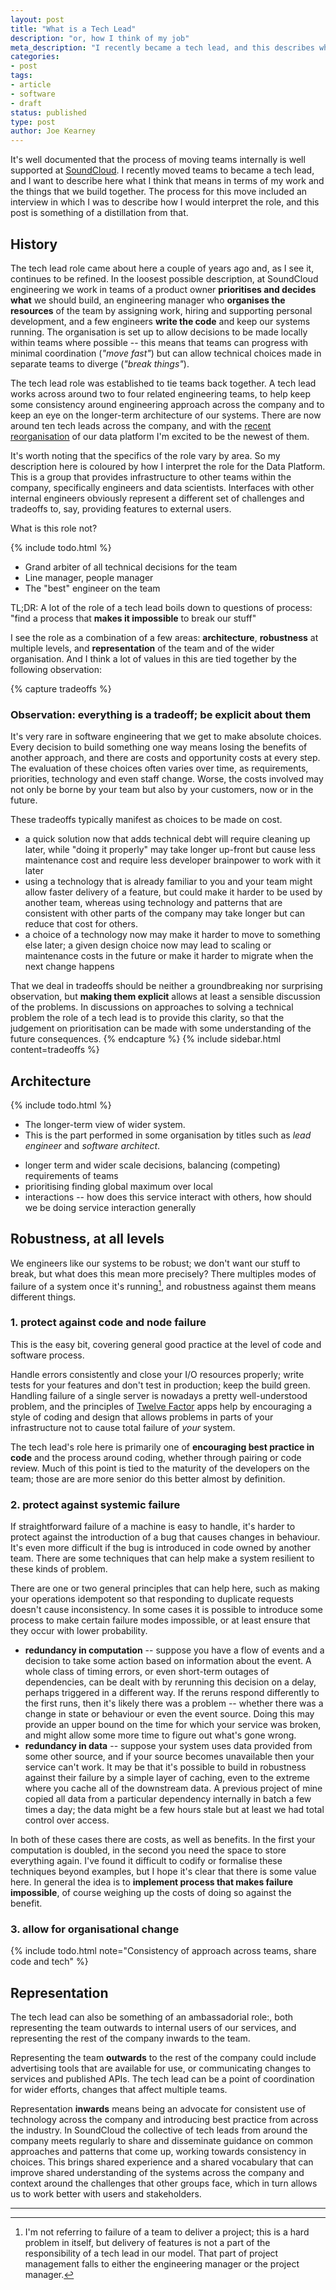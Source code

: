 ```yaml
---
layout: post
title: "What is a Tech Lead"
description: "or, how I think of my job"
meta_description: "I recently became a tech lead, and this describes what I think that means"
categories:
- post
tags:
- article
- software
- draft
status: published
type: post
author: Joe Kearney
---
```


It's well documented that the process of moving teams internally is well supported at [SoundCloud][soundcloud]. I recently moved teams to became a tech lead, and I want to describe here what I think that means in terms of my work and the things that we build together. The process for this move included an interview in which I was to describe how I would interpret the role, and this post is something of a distillation from that.

## History

The tech lead role came about here a couple of years ago and, as I see it, continues to be refined. In the loosest possible description, at SoundCloud engineering we work in teams of a product owner **prioritises and decides what** we should build, an engineering manager who **organises the resources** of the team by assigning work, hiring and supporting personal development, and a few engineers **write the code** and keep our systems running. The organisation is set up to allow decisions to be made locally within teams where possible -- this means that teams can progress with minimal coordination (_"move fast"_) but can allow technical choices made in separate teams to diverge (_"break things"_).

The tech lead role was established to tie teams back together. A tech lead works across around two to four related engineering teams, to help keep some consistency around engineering approach across the company and to keep an eye on the longer-term architecture of our systems. There are now around ten tech leads across the company, and with the [recent reorganisation][ele-medium] of our data platform I'm excited to be the newest of them.

It's worth noting that the specifics of the role vary by area. So my description here is coloured by how I interpret the role for the Data Platform. This is a group that provides infrastructure to other teams within the company, specifically engineers and data scientists. Interfaces with other internal engineers obviously represent a different set of challenges and tradeoffs to, say, providing features to external users.

What is this role not?

{% include todo.html %}

* Grand arbiter of all technical decisions for the team
* Line manager, people manager
* The "best" engineer on the team

<div class="bs-callout bs-callout-danger">
  <span class="heading">TL;DR:</span> A lot of the role of a tech lead boils down to questions of process: "find a process that <b>makes it impossible</b> to break our stuff"
</div>

I see the role as a combination of a few areas: **architecture**, **robustness** at multiple levels, and **representation** of the team and of the wider organisation. And I think a lot of values in this are tied together by the following observation:

{% capture tradeoffs %}
### Observation: everything is a tradeoff; be explicit about them

It's very rare in software engineering that we get to make absolute choices.
Every decision to build something one way means losing the benefits of another approach, and there are costs and opportunity costs at every step. The evaluation of these choices often varies over time, as requirements, priorities, technology and even staff change. Worse, the costs involved may not only be borne by your team but also by your customers, now or in the future.

These tradeoffs typically manifest as choices to be made on cost.

* a quick solution now that adds technical debt will require cleaning up later, while "doing it properly" may take longer up-front but cause less maintenance cost and require less developer brainpower to work with it later
* using a technology that is already familiar to you and your team might allow faster delivery of a feature, but could make it harder to be used by another team, whereas using technology and patterns that are consistent with other parts of the company may take longer but can reduce that cost for others.
* a choice of a technology now may make it harder to move to something else later; a given design choice now may lead to scaling or maintenance costs in the future or make it harder to migrate when the next change happens

That we deal in tradeoffs should be neither a groundbreaking nor surprising observation, but **making them explicit** allows at least a sensible discussion of the problems. In discussions on approaches to solving a technical problem the role of a tech lead is to provide this clarity, so that the judgement on prioritisation can be made with some understanding of the future consequences.
{% endcapture %}
{% include sidebar.html content=tradeoffs %}

## Architecture

{% include todo.html %}
* The longer-term view of wider system.
* This is the part performed in some organisation by titles such as _lead engineer_ and _software architect_.

- longer term and wider scale decisions, balancing (competing) requirements of teams
- prioritising finding global maximum over local
- interactions -- how does this service interact with others, how should we be doing service interaction generally

## Robustness, at all levels

We engineers like our systems to be robust; we don't want our stuff to break, but what does this mean more precisely? There multiples modes of failure of a system once it's running[^1], and robustness against them means different things.

### 1. protect against code and node failure

This is the easy bit, covering general good practice at the level of code and software process.

Handle errors consistently and close your I/O resources properly; write tests for your features and don't test in production; keep the build green. Handling failure of a single server is nowadays a pretty well-understood problem, and the principles of [Twelve Factor][12-factor] apps help by encouraging a style of coding and design that allows problems in parts of your infrastructure not to cause total failure of _your_ system.

The tech lead's role here is primarily one of **encouraging best practice in code** and the process around coding, whether through pairing or code review. Much of this point is tied to the maturity of the developers on the team; those are are more senior do this better almost by definition.

### 2. protect against systemic failure

If straightforward failure of a machine is easy to handle, it's harder to protect against the introduction of a bug that causes changes in behaviour. It's even more difficult if the bug is introduced in code owned by another team. There are some techniques that can help make a system resilient to these kinds of problem.

There are one or two general principles that can help here, such as making your operations idempotent so that responding to duplicate requests doesn't cause inconsistency. In some cases it is possible to introduce some process to make certain failure modes impossible, or at least ensure that they occur with lower probability.

* **redundancy in computation** -- suppose you have a flow of events and a decision to take some action based on information about the event. A whole class of timing errors, or even short-term outages of dependencies, can be dealt with by rerunning this decision on a delay, perhaps triggered in a different way. If the reruns respond differently to the first runs, then it's likely there was a problem -- whether there was a change in state or behaviour or even the event source. Doing this may provide an upper bound on the time for which your service was broken, and might allow some more time to figure out what's gone wrong.
* **redundancy in data** -- suppose your system uses data provided from some other source, and if your source becomes unavailable then your service can't work. It may be that it's possible to build in robustness against their failure by a simple layer of caching, even to the extreme where you cache all of the downstream data. A previous project of mine copied all data from a particular dependency internally in batch a few times a day; the data might be a few hours stale but at least we had total control over access.

In both of these cases there are costs, as well as benefits. In the first your computation is doubled, in the second you need the space to store everything again. I've found it difficult to codify or formalise these techniques beyond examples, but I hope it's clear that there is some value here. In general the idea is to **implement process that makes failure impossible**, of course weighing up the costs of doing so against the benefit.

### 3. allow for organisational change

{% include todo.html note="Consistency of approach across teams, share code and tech" %}

## Representation

The tech lead can also be something of an ambassadorial role:, both representing the team outwards to internal users of our services, and representing the rest of the company inwards to the team.

Representing the team **outwards** to the rest of the company could include advertising tools that are available for use, or communicating changes to services and published APIs. The tech lead can be a point of coordination for wider efforts, changes that affect multiple teams.

Representation **inwards** means being an advocate for consistent use of technology across the company and introducing best practice from across the industry. In SoundCloud the collective of tech leads from around the company meets regularly to share and disseminate guidance on common approaches and patterns that come up, working towards consistency in choices. This brings shared experience and a shared vocabulary that can improve shared understanding of the systems across the company and context around the challenges that other groups face, which in turn allows us to work better with users and stakeholders.

***

[^1]: I'm not referring to failure of a team to deliver a project; this is a hard problem in itself, but delivery of features is not a part of the responsibility of a tech lead in our model. That part of project management falls to either the engineering manager or the project manager.

[soundcloud]: https://soundcloud.com
[ele-medium]: https://medium.com/@_eleftherios/https-medium-com-eleftherios-above-the-clouds-5-years-of-data-at-soundcloud-part-1-8803e2059fa
[12-factor]: https://12factor.net/

